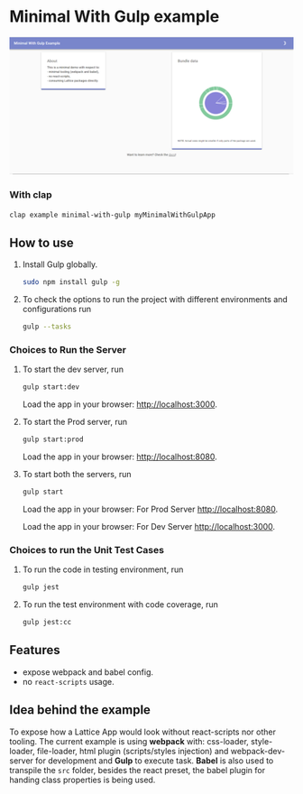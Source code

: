 # Minimal With Gulp example

![screenshot](screen.png?raw=true "Minimal With Gulp Demo")

### With clap

`clap example minimal-with-gulp myMinimalWithGulpApp`

## How to use

1. Install Gulp globally.

    ```sh
    sudo npm install gulp -g
    ```

2. To check the options to run the project with different environments and configurations run

    ```sh
    gulp --tasks
    ```

### Choices to Run the Server

1. To start the dev server, run
    ```sh
    gulp start:dev
    ```

    Load the app in your browser: [http://localhost:3000](http://localhost:3000/).

2. To start the Prod server, run
    ```sh
    gulp start:prod
    ```
    Load the app in your browser: [http://localhost:8080](http://localhost:8080/).

3. To start both the servers, run
    ```sh
    gulp start
    ```
    Load the app in your browser: For Prod Server [http://localhost:8080](http://localhost:8080/).

    Load the app in your browser: For Dev Server [http://localhost:3000](http://localhost:3000/).


### Choices to run the Unit Test Cases

1. To run the code in testing environment, run
    ```sh
    gulp jest
    ```

2. To run the test environment with code coverage, run
    ```sh
    gulp jest:cc

## Features

- expose webpack and babel config.
- no `react-scripts` usage.

## Idea behind the example

To expose how a Lattice App would look without react-scripts nor other tooling.
The current example is using **webpack** with: css-loader, style-loader, file-loader, html plugin (scripts/styles injection) and webpack-dev-server for development and **Gulp** to execute task. 
**Babel** is also used to transpile the `src` folder, besides the react preset, the babel plugin for handing class properties is being used.
